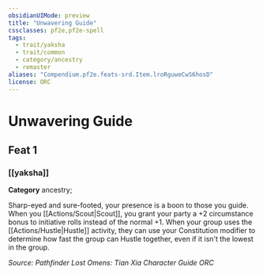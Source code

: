 ```yaml
---
obsidianUIMode: preview
title: "Unwavering Guide"
cssclasses: pf2e,pf2e-spell
tags:
  - trait/yaksha
  - trait/common
  - category/ancestry
  - remaster
aliases: "Compendium.pf2e.feats-srd.Item.lroRguweCwS6hosD"
license: ORC
---
```

# Unwavering Guide
## Feat 1
### [[yaksha]]

**Category** ancestry; 




Sharp-eyed and sure-footed, your presence is a boon to those you guide. When you [[Actions/Scout|Scout]], you grant your party a +2 circumstance bonus to initiative rolls instead of the normal +1. When your group uses the [[Actions/Hustle|Hustle]] activity, they can use your Constitution modifier to determine how fast the group can Hustle together, even if it isn't the lowest in the group.

*Source: Pathfinder Lost Omens: Tian Xia Character Guide*
*ORC*